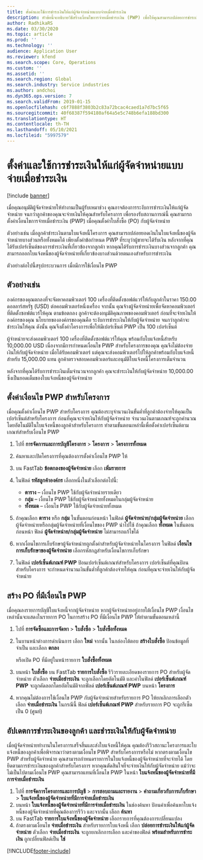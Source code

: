 ```yaml
---
title: ตั้งค่าและใช้การชำระเงินให้แก่ผู้จัดจำหน่ายแบบจ่ายเมื่อชำระเงิน
description: หัวข้อนี้จะอธิบายวิธีสร้างเงื่อนไขการจ่ายเมื่อชำระเงิน (PWP) เพื่อให้คุณสามารถปล่อยการชำระเงินให้แก่ผู้จัดจำหน่ายบางส่วน โดยยึดตามการชำระเงินของลูกค้า
author: RadhikaRS
ms.date: 03/30/2020
ms.topic: article
ms.prod: ''
ms.technology: ''
audience: Application User
ms.reviewer: kfend
ms.search.scope: Core, Operations
ms.custom: ''
ms.assetid: ''
ms.search.region: Global
ms.search.industry: Service industries
ms.author: andchoi
ms.dyn365.ops.version: 7
ms.search.validFrom: 2019-01-15
ms.openlocfilehash: c6f7888f3803b2c83a72bcac4caed1a7d7bc5f65
ms.sourcegitcommit: 40f68387f594180af64a5e5c748b6efa188bd300
ms.translationtype: HT
ms.contentlocale: th-TH
ms.lasthandoff: 05/10/2021
ms.locfileid: "5997579"
---
```

# <a name="set-up-and-use-pay-when-paid-vendor-payments"></a>ตั้งค่าและใช้การชำระเงินให้แก่ผู้จัดจำหน่ายแบบจ่ายเมื่อชำระเงิน

[!include [banner](../includes/banner.md)]

เมื่อคุณอนุมัติผู้จัดจำหน่ายให้ทำงานเป็นผู้รับเหมาช่วง คุณอาจต้องการระงับการชำระเงินให้แก่ผู้จัดจำหน่าย จนกว่าลูกค้าของคุณจะจ่ายเงินให้คุณสำหรับโครงการ เพื่อรองรับสถานการณ์นี้ คุณสามารถตั้งค่าเงื่อนไขการจ่ายเมื่อชำระเงิน (PWP) เมื่อคุณตั้งค่าใบสั่งซื้อ (PO) กับผู้จัดจำหน่าย

ตัวอย่างเช่น เมื่อลูกค้าชำระเงินตามใบแจ้งหนี้โครงการ คุณสามารถปล่อยยอดเงินในใบแจ้งหนี้ของผู้จัดจำหน่ายบางส่วนหรือทั้งหมดได้ เพียงตั้งค่าข้อกำหนด PWP ที่ระบุว่าผู้ขายจะได้รับเงิน หลังจากที่คุณได้รับเปอร์เซ็นต์ของการชำระเงินที่เกี่ยวข้องจากลูกค้า หากคุณได้รับการชำระเงินบางส่วนจากลูกค้า คุณสามารถออกใบแจ้งหนี้ของผู้จัดจำหน่ายที่เกี่ยวข้องบางส่วนด้วยตนเองสำหรับการชำระเงิน

ตัวอย่างต่อไปนี้สรุปกระบวนการ เมื่อมีการใช้เงื่อนไข PWP

## <a name="example"></a>ตัวอย่างเช่น

องค์กรของคุณตกลงที่จะจัดหาคอมพิวเตอร์ 100 เครื่องที่ติดตั้งซอฟต์แวร์ให้กับลูกค้าในราคา 150.00 ดอลลาร์สหรัฐ (USD) ต่อคอมพิวเตอร์หนึ่งเครื่อง จากนั้น คุณจ้างผู้จัดจำหน่ายเพื่อจัดหาคอมพิวเตอร์ที่ติดตั้งซอฟต์แวร์ให้คุณ ตามข้อตกลง ลูกค้าจะต้องอนุมัติคุณภาพของคอมพิวเตอร์ ก่อนที่จะจ่ายเงินให้องค์กรของคุณ นโยบายขององค์กรของคุณคือ ระงับการชำระเงินให้กับผู้จัดจำหน่าย จนกว่าลูกค้าจะชำระเงินให้คุณ ดังนั้น คุณจึงตั้งค่าโครงการเพื่อให้มีเปอร์เซ็นต์ PWP เป็น 100 เปอร์เซ็นต์

ผู้จำหน่ายจะส่งคอมพิวเตอร์ 100 เครื่องที่ติดตั้งซอฟต์แวร์ให้คุณ พร้อมกับใบแจ้งหนี้สำหรับ 10,000.00 USD เนื่องจากมีการกำหนดเงื่อนไข PWP สำหรับโครงการของคุณ คุณจึงไม่ต้องจ่ายเงินให้กับผู้จัดจำหน่าย เมื่อได้รับคอมพิวเตอร์ แต่คุณจะส่งคอมพิวเตอร์ไปให้ลูกค้าพร้อมกับใบแจ้งหนี้สำหรับ 15,000.00 แทน ลูกค้าตรวจสอบคอมพิวเตอร์และอนุมัติใบแจ้งหนี้โครงการเต็มจำนวน

หลังจากที่คุณได้รับการชำระเงินเต็มจำนวนจากลูกค้า คุณจะชำระเงินให้กับผู้จัดจำหน่าย 10,000.00 ซึ่งเป็นยอดเต็มของใบแจ้งหนี้ของผู้จัดจำหน่าย

## <a name="set-up-pwp-terms-for-a-project"></a>ตั้งค่าเงื่อนไข PWP สำหรับโครงการ

เมื่อคุณตั้งค่าเงื่อนไข PWP สำหรับโครงการ คุณต้องระบุจำนวนเงินขั้นต่ำที่ลูกค้าต้องจ่ายให้คุณเป็นเปอร์เซ็นต์สำหรับโครงการ ก่อนที่คุณจะจ่ายเงินให้กับผู้จัดจำหน่าย จำนวนเงินตามเกณฑ์จะถูกคำนวณโดยอัตโนมัติในใบแจ้งหนี้ของลูกค้าสำหรับโครงการ ทำตามขั้นตอนเหล่านี้เพื่อตั้งค่าเปอร์เซ็นต์ตามเกณฑ์สำหรับเงื่อนไข PWP

1. ไปที่ **การจัดการและการบัญชีโครงการ** \> **โครงการ** \> **โครงการทั้งหมด**
2. ค้นหาและเปิดโครงการที่คุณต้องการตั้งค่าเงื่อนไข PWP ให้
3. บน FastTab **ข้อตกลงของผู้จัดจำหน่าย** เลือก **เพิ่มรายการ**
3. ในฟิลด์ **รหัสลูกค้าองค์กร** เลือกหนึ่งในตัวเลือกต่อไปนี้:

    - **ตาราง** – เงื่อนไข PWP ใช้กับผู้จัดจำหน่ายรายเดียว
    - **กลุ่ม** – เงื่อนไข PWP ใช้กับผู้จัดจำหน่ายทั้งหมดในกลุ่มผู้จัดจำหน่าย
    - **ทั้งหมด** – เงื่อนไข PWP ใช้กับผู้จัดจำหน่ายทั้งหมด

4. ถ้าคุณเลือก **ตาราง** หรือ **กลุ่ม** ในขั้นตอนก่อนหน้า ในฟิลด์ **ผู้จัดจำหน่าย/กลุ่มผู้จัดจำหน่าย** เลือกผู้จัดจำหน่ายหรือกลุ่มผู้จัดจำหน่ายที่เงื่อนไขของ PWP นำไปใช้ ถ้าคุณเลือก **ทั้งหมด** ในขั้นตอนก่อนหน้า ฟิลด์ **ผู้จัดจำหน่าย/กลุ่มผู้จัดจำหน่าย** ไม่สามารถแก้ไขได้
5. หากเงื่อนไขการเก็บรักษาผู้จัดจำหน่ายถูกตั้งค่าสำหรับผู้จัดจำหน่ายในโครงการ ในฟิลด์ **เงื่อนไขการเก็บรักษาของผู้จัดจำหน่าย** เลือกรหัสกฎสำหรับเงื่อนไขการเก็บรักษา
6. ในฟิลด์ **เปอร์เซ็นต์เกณฑ์ PWP** ป้อนเปอร์เซ็นต์เกณฑ์สำหรับโครงการ เปอร์เซ็นต์ที่คุณป้อนสำหรับโครงการ จะกำหนดจำนวนเงินขั้นต่ำที่ลูกค้าต้องจ่ายให้คุณ ก่อนที่คุณจะจ่ายเงินให้กับผู้จัดจำหน่าย

## <a name="create-a-po-that-has-pwp-terms"></a>สร้าง PO ที่มีเงื่อนไข PWP

เมื่อคุณลงรายการบัญชีใบแจ้งหนี้จากผู้จัดจำหน่าย หากผู้จัดจำหน่ายอยู่ภายใต้เงื่อนไข PWP เงื่อนไขเหล่านั้นจะแสดงในรายการ PO ในการสร้าง PO ที่มีเงื่อนไข PWP ให้ทำตามขั้นตอนเหล่านี้

1. ไปที่ **การจัดซื้อและการจัดหา** \> **ใบสั่งซื้อ** \> **ใบสั่งซื้อทั้งหมด**
2. ในบานหน้าต่างการดำเนินการ เลือก **ใหม่** จากนั้น ในกล่องโต้ตอบ **สร้างใบสั่งซื้อ** ป้อนข้อมูลที่จำเป็น และเลือก **ตกลง**

    หรือเปิด PO ที่มีอยู่ในหน้ารายการ **ใบสั่งซื้อทั้งหมด**

4. บนหน้า **ใบสั่งซื้อ** บน FastTab **รายการใบสั่งซื้อ** รีวิวรายละเอียดของรายการ PO สำหรับผู้จัดจำหน่าย ตัวเลือก **จ่ายเมื่อชำระเงิน** จะถูกเลือกโดยอัตโนมัติ และค่าในฟิลด์ **เปอร์เซ็นต์เกณฑ์ PWP** จะถูกคัดลอกโดยอัตโนมัติจากฟิลด์ **เปอร์เซ็นต์เกณฑ์ PWP** บนหน้า **โครงการ**
6. หากคุณไม่ต้องการใช้เงื่อนไข PWP กับผู้จัดจำหน่ายสำหรับรายการ PO ให้ยกเลิกการเลือกตัวเลือก **จ่ายเมื่อชำระเงิน** ในกรณีนี้ ฟิลด์ **เปอร์เซ็นต์เกณฑ์ PWP** สำหรับรายการ PO จะถูกรีเซ็ตเป็น 0 (ศูนย์)

## <a name="update-a-customer-payment-and-pay-the-vendor"></a>อัปเดตการชำระเงินของลูกค้า และชำระเงินให้กับผู้จัดจำหน่าย

เมื่อผู้จัดจำหน่ายทำงานในโครงการเสร็จสิ้นและส่งใบแจ้งหนี้ให้คุณ คุณต้องรีวิวสถานะโครงการและใบแจ้งหนี้ของลูกค้าเพื่อพิจารณาว่าตรงตามเงื่อนไข PWP สำหรับโครงการหรือไม่ หากตรงตามเงื่อนไข PWP สำหรับผู้จัดจำหน่าย คุณสามารถกำหนดรายการในใบแจ้งหนี้ของผู้จัดจำหน่ายที่จะจ่ายได้ โดยยึดตามการชำระเงินของลูกค้าสำหรับโครงการ หากคุณตัดสินใจที่จะจ่ายเงินให้กับผู้จัดจำหน่าย แม้ว่าจะไม่เป็นไปตามเงื่อนไข PWP คุณสามารถแทนที่เงื่อนไข PWP ในหน้า **ใบแจ้งหนี้ของผู้จัดจำหน่ายที่มีการจ่ายเมื่อชำระเงิน**

1. ไปที่ **การจัดการโครงการและการบัญชี** \> **การสอบถามและรายงาน** \> **คำถามเกี่ยวกับการเก็บรักษา** \> **ใบแจ้งหนี้ของผู้จัดจำหน่ายที่มีการจ่ายเมื่อชำระเงิน**
2. บนหน้า **ใบแจ้งหนี้ของผู้จัดจำหน่ายที่มีการจ่ายเมื่อชำระเงิน** ในช่องค้นหา ป้อนค่าเพื่อค้นหาใบแจ้งหนี้ของผู้จัดจำหน่ายที่คุณต้องการรีวิว และจากนั้น เลือก **ค้นหา**
3. บน FastTab **รายการใบแจ้งหนี้ของผู้จัดจำหน่าย**  เลือกรายการที่คุณต้องการเปลี่ยนแปลง
4. ถ้าตรงตามเงื่อนไข **จ่ายเมื่อชำระเงิน** สำหรับรายการใบแจ้งหนี้ เลือก **ปล่อยการชำระเงินให้แก่ผู้จัดจำหน่าย** ตัวเลือก **จ่ายเมื่อชำระเงิน** จะถูกยกเลิกการเลือก และค่าของฟิลด์ **พร้อมสำหรับการชำระเงิน** ถูกเปลี่ยนฟิลด์เป็น **ใช่**


[!INCLUDE[footer-include](../includes/footer-banner.md)]